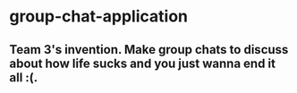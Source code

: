 # group-chat-application

## Team 3's invention. Make group chats to discuss about how life sucks and you just wanna end it all :(.
